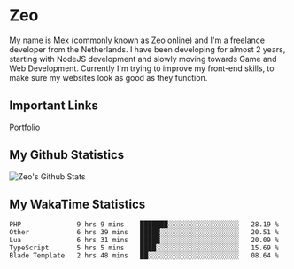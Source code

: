 # Zeo
My name is Mex (commonly known as Zeo online) and I'm a freelance developer from the Netherlands. I have been developing for almost 2 years, starting with NodeJS development and slowly moving towards Game and Web Development. Currently I'm trying to improve my front-end skills, to make sure my websites look as good as they function.

## Important Links
[Portfolio](https://zeodev.cc)

## My Github Statistics
![Zeo's Github Stats](https://github-readme-stats.vercel.app/api?username=dev-zeo&count_private=true&show_icons=true)

## My WakaTime Statistics
<!--START_SECTION:waka-->
```text
PHP              9 hrs 9 mins    ███████░░░░░░░░░░░░░░░░░░   28.19 % 
Other            6 hrs 39 mins   █████░░░░░░░░░░░░░░░░░░░░   20.51 % 
Lua              6 hrs 31 mins   █████░░░░░░░░░░░░░░░░░░░░   20.09 % 
TypeScript       5 hrs 5 mins    ████░░░░░░░░░░░░░░░░░░░░░   15.69 % 
Blade Template   2 hrs 48 mins   ██░░░░░░░░░░░░░░░░░░░░░░░   08.64 %
```
<!--END_SECTION:waka-->
